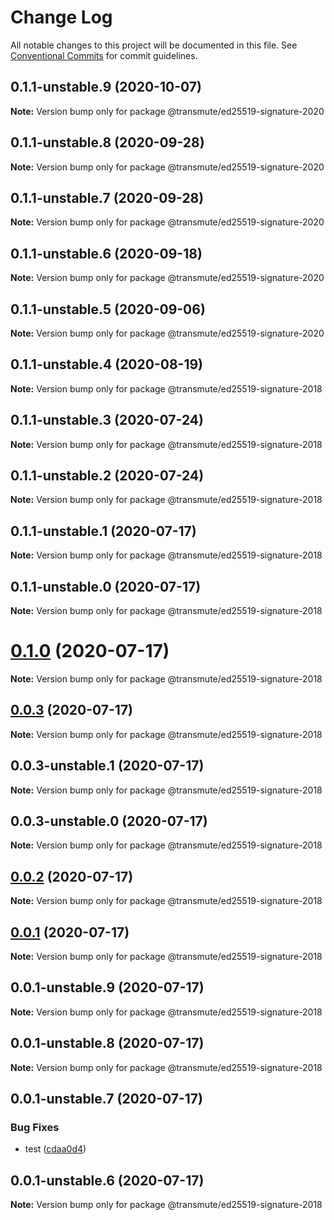 # Change Log

All notable changes to this project will be documented in this file.
See [Conventional Commits](https://conventionalcommits.org) for commit guidelines.

## 0.1.1-unstable.9 (2020-10-07)

**Note:** Version bump only for package @transmute/ed25519-signature-2020





## 0.1.1-unstable.8 (2020-09-28)

**Note:** Version bump only for package @transmute/ed25519-signature-2020





## 0.1.1-unstable.7 (2020-09-28)

**Note:** Version bump only for package @transmute/ed25519-signature-2020





## 0.1.1-unstable.6 (2020-09-18)

**Note:** Version bump only for package @transmute/ed25519-signature-2020





## 0.1.1-unstable.5 (2020-09-06)

**Note:** Version bump only for package @transmute/ed25519-signature-2020





## 0.1.1-unstable.4 (2020-08-19)

**Note:** Version bump only for package @transmute/ed25519-signature-2018





## 0.1.1-unstable.3 (2020-07-24)

**Note:** Version bump only for package @transmute/ed25519-signature-2018





## 0.1.1-unstable.2 (2020-07-24)

**Note:** Version bump only for package @transmute/ed25519-signature-2018





## 0.1.1-unstable.1 (2020-07-17)

**Note:** Version bump only for package @transmute/ed25519-signature-2018





## 0.1.1-unstable.0 (2020-07-17)

**Note:** Version bump only for package @transmute/ed25519-signature-2018





# [0.1.0](https://github.com/transmute-industries/vc.js/compare/v0.0.3...v0.1.0) (2020-07-17)

**Note:** Version bump only for package @transmute/ed25519-signature-2018





## [0.0.3](https://github.com/transmute-industries/vc.js/compare/v0.0.3-unstable.1...v0.0.3) (2020-07-17)

**Note:** Version bump only for package @transmute/ed25519-signature-2018





## 0.0.3-unstable.1 (2020-07-17)

**Note:** Version bump only for package @transmute/ed25519-signature-2018





## 0.0.3-unstable.0 (2020-07-17)

**Note:** Version bump only for package @transmute/ed25519-signature-2018





## [0.0.2](https://github.com/transmute-industries/vc.js/compare/v0.0.1...v0.0.2) (2020-07-17)

**Note:** Version bump only for package @transmute/ed25519-signature-2018





## [0.0.1](https://github.com/transmute-industries/vc.js/compare/v0.0.1-unstable.9...v0.0.1) (2020-07-17)

**Note:** Version bump only for package @transmute/ed25519-signature-2018





## 0.0.1-unstable.9 (2020-07-17)

**Note:** Version bump only for package @transmute/ed25519-signature-2018





## 0.0.1-unstable.8 (2020-07-17)

**Note:** Version bump only for package @transmute/ed25519-signature-2018





## 0.0.1-unstable.7 (2020-07-17)


### Bug Fixes

* test ([cdaa0d4](https://github.com/transmute-industries/vc.js/commit/cdaa0d489bfb5390ed98545884642c798ce18192))





## 0.0.1-unstable.6 (2020-07-17)

**Note:** Version bump only for package @transmute/ed25519-signature-2018
